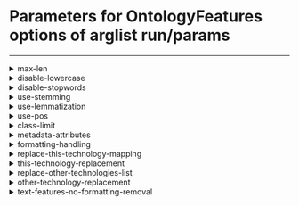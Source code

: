 # Parameters for OntologyFeatures options of arglist run/params

---


<details style="margin-left:2em">
<summary style="margin-left:-2em">max-len</summary>


_words limit of the issue text. Set to -1 to disable._

Argument type: int (minimum: -1)

Default value: -1



---



Supported hyperparameter specs: values and range

</details>


<details style="margin-left:2em">
<summary style="margin-left:-2em">disable-lowercase</summary>


_transform words to lowercase_

Argument type: bool

Default value: False



---



Supported hyperparameter specs: values

</details>


<details style="margin-left:2em">
<summary style="margin-left:-2em">disable-stopwords</summary>


_remove stopwords from text_

Argument type: bool

Default value: False



---



Supported hyperparameter specs: values

</details>


<details style="margin-left:2em">
<summary style="margin-left:-2em">use-stemming</summary>


_stem the words in the text_

Argument type: bool

Default value: False



---



Supported hyperparameter specs: values

</details>


<details style="margin-left:2em">
<summary style="margin-left:-2em">use-lemmatization</summary>


_Use lemmatization on words in the text_

Argument type: bool

Default value: False



---



Supported hyperparameter specs: values

</details>


<details style="margin-left:2em">
<summary style="margin-left:-2em">use-pos</summary>


_Enhance words in the text with part of speech information_

Argument type: bool

Default value: False



---



Supported hyperparameter specs: values

</details>


<details style="margin-left:2em">
<summary style="margin-left:-2em">class-limit</summary>


_limit the amount of items per class. Set to -1 to disable_

Argument type: int (minimum: -1)

Default value: -1



---



Supported hyperparameter specs: values and range

</details>


<details style="margin-left:2em">
<summary style="margin-left:-2em">metadata-attributes</summary>


_Comma-separated list of metadata attributes to fetch for use in feature generation_

Argument type: str

Default value: 



---



Supported hyperparameter specs: values

</details>


<details style="margin-left:2em">
<summary style="margin-left:-2em">formatting-handling</summary>


_How to handle formatting_

Argument type: str

Default value: markers



---



Supported hyperparameter specs: values

</details>


<details style="margin-left:2em">
<summary style="margin-left:-2em">replace-this-technology-mapping</summary>


_If given, should be a file mapping project keys to project names. Project names in text will be replacement with `this-technology-replacement`._

Argument type: str

Default value: 



---



Supported hyperparameter specs: values

</details>


<details style="margin-left:2em">
<summary style="margin-left:-2em">this-technology-replacement</summary>


_See description of `replace-this-technology-mapping`_

Argument type: str

Default value: 



---



Supported hyperparameter specs: values

</details>


<details style="margin-left:2em">
<summary style="margin-left:-2em">replace-other-technologies-list</summary>


_If given, should be a file containing a list of project names. Project names will be replaced with `other-technology-replacement`_

Argument type: str

Default value: 



---



Supported hyperparameter specs: values

</details>


<details style="margin-left:2em">
<summary style="margin-left:-2em">other-technology-replacement</summary>


_See description of `replace-other-technology-list`._

Argument type: str

Default value: 



---



Supported hyperparameter specs: values

</details>


<details style="margin-left:2em">
<summary style="margin-left:-2em">text-features-no-formatting-removal</summary>


_If True, formatting is not removed for features of type `Text`._

Argument type: bool

Default value: False



---



Supported hyperparameter specs: values

</details>
